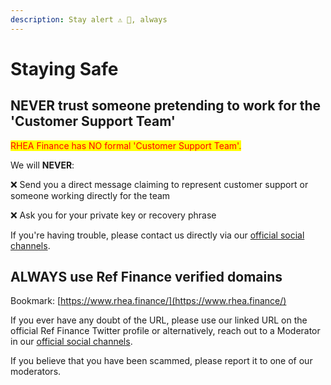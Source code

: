 ```yaml
---
description: Stay alert ⚠️ 👀, always
---
```


# Staying Safe

## NEVER trust someone pretending to work for the 'Customer Support Team' <a href="#trader-joe-has-no-formal-customer-support-team" id="trader-joe-has-no-formal-customer-support-team"></a>

<mark style="color:red;">RHEA Finance has NO formal 'Customer Support Team'.</mark>

We will **NEVER**:

❌ Send you a direct message claiming to represent customer support or someone working directly for the team

❌ Ask you for your private key or recovery phrase&#x20;

​If you're having trouble, please contact us directly via our [official social channels](../community.md).

## ALWAYS use Ref Finance verified domains <a href="#always-use-trader-joe-verified-domains" id="always-use-trader-joe-verified-domains"></a>

Bookmark: [https://www.rhea.finance/](https://www.rhea.finance/)

If you ever have any doubt of the URL, please use our linked URL on the official Ref Finance Twitter profile or alternatively, reach out to a Moderator in our [official social channels](../community.md).

If you believe that you have been scammed, please report it to one of our moderators.
